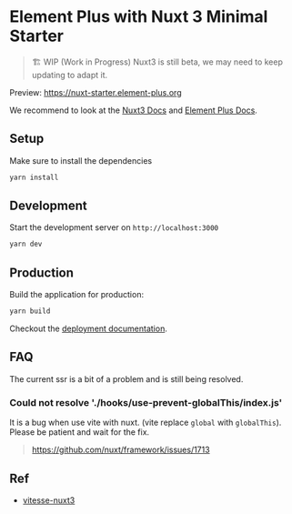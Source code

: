# Element Plus with Nuxt 3 Minimal Starter

> 🏗 WIP (Work in Progress)
> Nuxt3 is still beta, we may need to keep updating to adapt it.

Preview: <https://nuxt-starter.element-plus.org>

We recommend to look at the [Nuxt3 Docs](https://v3.nuxtjs.org) and [Element Plus Docs](https://element-plus.org/).

## Setup

Make sure to install the dependencies

```bash
yarn install
```

## Development

Start the development server on `http://localhost:3000`

```bash
yarn dev
```

## Production

Build the application for production:

```bash
yarn build
```

Checkout the [deployment documentation](https://v3.nuxtjs.org/docs/deployment).

## FAQ

The current ssr is a bit of a problem and is still being resolved.

### Could not resolve './hooks/use-prevent-globalThis/index.js'

It is a bug when use vite with nuxt. (vite replace `global` with `globalThis`).
Please be patient and wait for the fix.

> https://github.com/nuxt/framework/issues/1713

## Ref

- [vitesse-nuxt3](https://github.com/antfu/vitesse-nuxt3)
